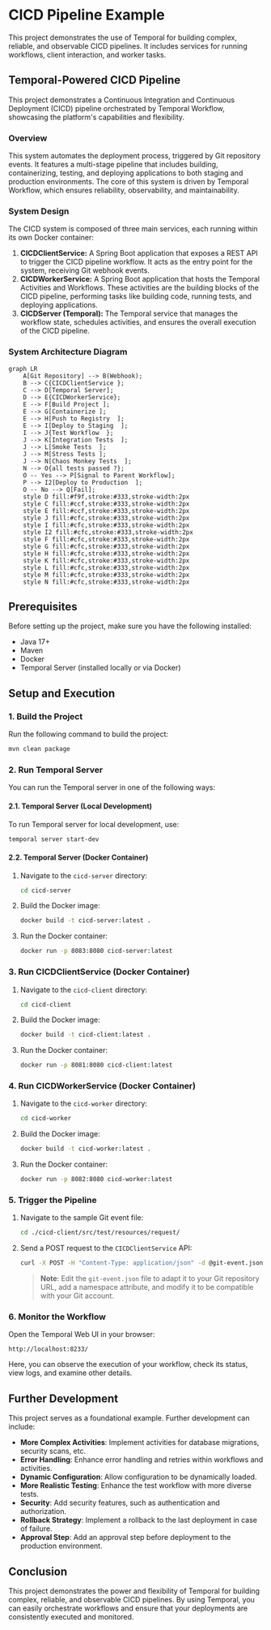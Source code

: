 # CICD Pipeline Example

This project demonstrates the use of Temporal for building complex, reliable, and observable CICD pipelines. It includes services for running workflows, client interaction, and worker tasks.

## Temporal-Powered CICD Pipeline

This project demonstrates a Continuous Integration and Continuous Deployment (CICD) pipeline orchestrated by Temporal Workflow, showcasing the platform's capabilities and flexibility.

### Overview

This system automates the deployment process, triggered by Git repository events. It features a multi-stage pipeline that includes building, containerizing, testing, and deploying applications to both staging and production environments. The core of this system is driven by Temporal Workflow, which ensures reliability, observability, and maintainability.

### System Design

The CICD system is composed of three main services, each running within its own Docker container:

1.  **CICDClientService:** A Spring Boot application that exposes a REST API to trigger the CICD pipeline workflow. It acts as the entry point for the system, receiving Git webhook events.
2.  **CICDWorkerService:** A Spring Boot application that hosts the Temporal Activities and Workflows. These activities are the building blocks of the CICD pipeline, performing tasks like building code, running tests, and deploying applications.
3.  **CICDServer (Temporal):** The Temporal service that manages the workflow state, schedules activities, and ensures the overall execution of the CICD pipeline.

### System Architecture Diagram

```mermaid
graph LR
    A[Git Repository] --> B(Webhook);
    B --> C{CICDClientService };
    C --> D[Temporal Server];
    D --> E{CICDWorkerService};
    E --> F[Build Project ];
    E --> G[Containerize ];
    E --> H[Push to Registry  ];
    E --> I[Deploy to Staging  ];
    I --> J{Test Workflow  };
    J --> K[Integration Tests  ];
    J --> L[Smoke Tests  ];
    J --> M[Stress Tests ];
    J --> N[Chaos Monkey Tests  ];
    N --> O{all tests passed ?};
    O -- Yes --> P[Signal to Parent Workflow];
    P --> I2[Deploy to Production  ];
    O -- No --> Q[Fail];
    style D fill:#f9f,stroke:#333,stroke-width:2px
    style C fill:#ccf,stroke:#333,stroke-width:2px
    style E fill:#ccf,stroke:#333,stroke-width:2px
    style J fill:#cfc,stroke:#333,stroke-width:2px
    style I fill:#cfc,stroke:#333,stroke-width:2px
    style I2 fill:#cfc,stroke:#333,stroke-width:2px
    style F fill:#cfc,stroke:#333,stroke-width:2px
    style G fill:#cfc,stroke:#333,stroke-width:2px
    style H fill:#cfc,stroke:#333,stroke-width:2px
    style K fill:#cfc,stroke:#333,stroke-width:2px
    style L fill:#cfc,stroke:#333,stroke-width:2px
    style M fill:#cfc,stroke:#333,stroke-width:2px
    style N fill:#cfc,stroke:#333,stroke-width:2px
```

## Prerequisites

Before setting up the project, make sure you have the following installed:

- Java 17+
- Maven
- Docker
- Temporal Server (installed locally or via Docker)

## Setup and Execution

### 1. Build the Project

Run the following command to build the project:

```bash
mvn clean package
```

### 2. Run Temporal Server

You can run the Temporal server in one of the following ways:

#### 2.1. Temporal Server (Local Development)

To run Temporal server for local development, use:

```bash
temporal server start-dev
```

#### 2.2. Temporal Server (Docker Container)

1. Navigate to the `cicd-server` directory:

    ```bash
    cd cicd-server
    ```

2. Build the Docker image:

    ```bash
    docker build -t cicd-server:latest .
    ```

3. Run the Docker container:

    ```bash
    docker run -p 8083:8080 cicd-server:latest
    ```

### 3. Run CICDClientService (Docker Container)

1. Navigate to the `cicd-client` directory:

    ```bash
    cd cicd-client
    ```

2. Build the Docker image:

    ```bash
    docker build -t cicd-client:latest .
    ```

3. Run the Docker container:

    ```bash
    docker run -p 8081:8080 cicd-client:latest
    ```

### 4. Run CICDWorkerService (Docker Container)

1. Navigate to the `cicd-worker` directory:

    ```bash
    cd cicd-worker
    ```

2. Build the Docker image:

    ```bash
    docker build -t cicd-worker:latest .
    ```

3. Run the Docker container:

    ```bash
    docker run -p 8082:8080 cicd-worker:latest
    ```

### 5. Trigger the Pipeline

1. Navigate to the sample Git event file:

    ```bash
    cd ./cicd-client/src/test/resources/request/
    ```

2. Send a POST request to the `CICDClientService` API:

    ```bash
    curl -X POST -H "Content-Type: application/json" -d @git-event.json http://localhost:8081/api/v1/cicd/pipeline
    ```

    > **Note**: Edit the `git-event.json` file to adapt it to your Git repository URL, add a namespace attribute, and modify it to be compatible with your Git account.

### 6. Monitor the Workflow

Open the Temporal Web UI in your browser:

```
http://localhost:8233/
```

Here, you can observe the execution of your workflow, check its status, view logs, and examine other details.

## Further Development

This project serves as a foundational example. Further development can include:

- **More Complex Activities**: Implement activities for database migrations, security scans, etc.
- **Error Handling**: Enhance error handling and retries within workflows and activities.
- **Dynamic Configuration**: Allow configuration to be dynamically loaded.
- **More Realistic Testing**: Enhance the test workflow with more diverse tests.
- **Security**: Add security features, such as authentication and authorization.
- **Rollback Strategy**: Implement a rollback to the last deployment in case of failure.
- **Approval Step**: Add an approval step before deployment to the production environment.

## Conclusion

This project demonstrates the power and flexibility of Temporal for building complex, reliable, and observable CICD pipelines. By using Temporal, you can easily orchestrate workflows and ensure that your deployments are consistently executed and monitored.
